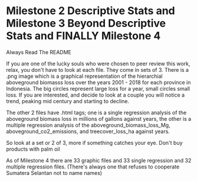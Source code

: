 Milestone 2 Descriptive Stats and Milestone 3 Beyond Descriptive Stats and FINALLY Milestone 4
========
Always Read The README

If you are one of the lucky souls who were chosen to peer review this work, relax, you don't have to look at each file. They come in sets of 3. There is a .png
image which is a graphical representation of the hierarchial aboveground biomasss loss over the years 2001 - 2018 for each province in Indonesia. The big circles
represent large loss for a year, small circles small loss. If you are interested, and decide to look at a couple you will notice a trend, peaking mid century and 
starting to decline.

The other 2 files have .html tags; one is a single regression analysis of the aboveground biomass loss in millions of gallons against years, the other is a multiple regression analysis of the aboveground_biomass_loss_Mg, aboveground_co2_emissions, and treecover_loss_ha against years.

So look at a set or 2 of 3, more if something catches your eye. Don't buy products with palm oil

As of Milestone 4 there are 33 graphic files and 33 single regression and 32 multiple regression files. (There's always one that refuses to cooperate Sumatera Selantan not to name names)
